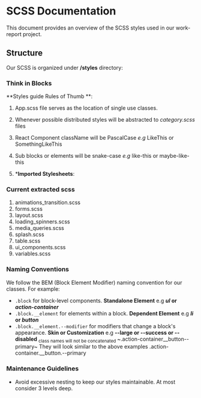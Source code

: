 # SCSS Documentation

This document provides an overview of the SCSS styles used in our work-report project.

## Structure

Our SCSS is organized under __/styles__ directory:

### Think in Blocks

 **Styles guide Rules of Thumb **: 
 1. App.scss file serves as the location of single use classes.
 2. Whenever possible distributed styles will be abstracted to _category.scss_ files
 3. React Component className will be PascalCase *e.g* LikeThis or SomethingLikeThis
 4. Sub blocks or elements will be snake-case *e.g* like-this or maybe-like-this

2. ***Imported Stylesheets**:
### Current extracted scss
1. animations_transition.scss
2. forms.scss
3. layout.scss
4. loading_spinners.scss
5. media_queries.scss
6. splash.scss
7. table.scss
8. ui_components.scss
9. variables.scss

### Naming Conventions

We follow the BEM (Block Element Modifier) naming convention for our classes. For example:
- `.block` for block-level components. __Standalone Element__ e.g ****_ul_ or _action-container_****
- `.block.__element` for elements within a block. __Dependent Element__ e.g ****_li_ or _button_****
- `.block.__element.--modifier` for modifiers that change a block's appearance. __Skin or Customization__ e.g ****--large or --success or --disabled****
<sub> class names will not be concatenated </sub> ~.action-container__button--primary~
They will look similar to the above examples .action-container.__button.--primary
### Maintenance Guidelines

- Avoid excessive nesting to keep our styles maintainable. At most consider 3 levels deep.